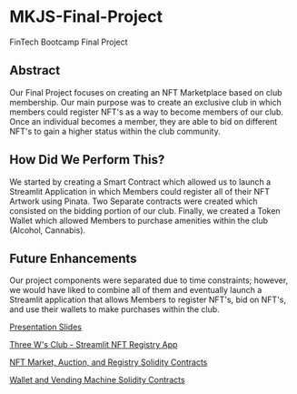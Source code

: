 # MKJS-Final-Project
FinTech Bootcamp Final Project
## Abstract 
Our Final Project focuses on creating an NFT Marketplace based on club membership. Our main purpose was to create an exclusive club in which members could register NFT's as a way to become members of our club. Once an individual becomes a member, they are able to bid on different NFT's to gain a higher status within the club community. 
## How Did We Perform This? 
We started by creating a Smart Contract which allowed us to launch a Streamlit Application in which Members could register all of their NFT Artwork using Pinata. Two Separate contracts were created which consisted on the bidding portion of our club. Finally, we created a Token Wallet which allowed Members to purchase amenities within the club (Alcohol, Cannabis).
## Future Enhancements 
Our project components were separated due to time constraints; however, we would have liked to combine all of them and eventually launch a Streamlit application that allows Members to register NFT's, bid on NFT's, and use their wallets to make purchases within the club. 

[Presentation Slides](https://docs.google.com/presentation/d/1H7BkBba_qdE8XagDJPo2pHLy_bXOZvWvfeUqh-CvnlY/edit#slide=id.g1496bdfdaf8_0_3)

[Three W's Club - Streamlit NFT Registry App](https://github.com/themichaelfoley/MKJS-Final-Project/blob/main/TWC_NFT/app.py) 

[NFT Market, Auction, and Registry Solidity Contracts](https://github.com/themichaelfoley/MKJS-Final-Project/tree/main/TWC_NFT/contracts) 

[Wallet and Vending Machine Solidity Contracts](https://github.com/themichaelfoley/MKJS-Final-Project/tree/main/P3%20%20TWClub) 